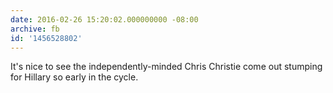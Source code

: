 ```yaml
---
date: 2016-02-26 15:20:02.000000000 -08:00
archive: fb
id: '1456528802'
---
```


It's nice to see the independently-minded Chris Christie come out stumping for Hillary so early in the cycle.
